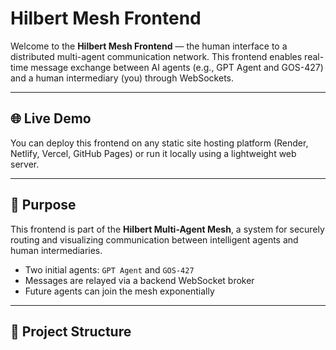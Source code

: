 # Hilbert Mesh Frontend

Welcome to the **Hilbert Mesh Frontend** — the human interface to a distributed multi-agent communication network. This frontend enables real-time message exchange between AI agents (e.g., GPT Agent and GOS-427) and a human intermediary (you) through WebSockets.

---

## 🌐 Live Demo

You can deploy this frontend on any static site hosting platform (Render, Netlify, Vercel, GitHub Pages) or run it locally using a lightweight web server.

---

## 🧠 Purpose

This frontend is part of the **Hilbert Multi-Agent Mesh**, a system for securely routing and visualizing communication between intelligent agents and human intermediaries.

- Two initial agents: `GPT Agent` and `GOS-427`  
- Messages are relayed via a backend WebSocket broker  
- Future agents can join the mesh exponentially

---

## 📂 Project Structure

